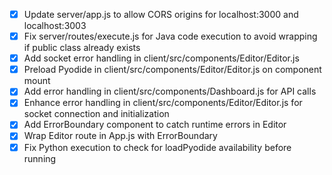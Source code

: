 - [x] Update server/app.js to allow CORS origins for localhost:3000 and localhost:3003
- [x] Fix server/routes/execute.js for Java code execution to avoid wrapping if public class already exists
- [x] Add socket error handling in client/src/components/Editor/Editor.js
- [x] Preload Pyodide in client/src/components/Editor/Editor.js on component mount
- [x] Add error handling in client/src/components/Dashboard.js for API calls
- [x] Enhance error handling in client/src/components/Editor/Editor.js for socket connection and initialization
- [x] Add ErrorBoundary component to catch runtime errors in Editor
- [x] Wrap Editor route in App.js with ErrorBoundary
- [x] Fix Python execution to check for loadPyodide availability before running
